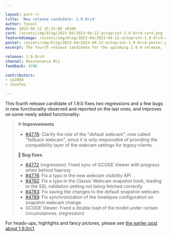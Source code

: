 ```yaml
---

layout: post-rc
title: 'New release candidate: 1.9.0rc4'
author: foosel
date: 2023-04-12 15:25:00 +0100
card: /assets/img/blog/2023-04/2023-04-12-octoprint-1.9.0rc4-card.png
featuredimage: /assets/img/blog/2023-04/2023-04-12-octoprint-1.9.0rc4-card.png
poster: /assets/img/blog/2023-04/2023-04-12-octoprint-1.9.0rc4-poster.png
excerpt: The fourth release candidate for the upcoming 1.9.0 release, fixing some issues reported on the last ones and improving on some newly added functionality.

release: 1.9.0rc4
channel: Maintenance RCs
feedback: 4790

contributors:
- cp2004
- JoveToo

---
```


This fourth release candidate of 1.9.0 fixes two regressions and a few bugs in new functionality observed and reported on the last ones, and improves on some newly added functionality:

> **✨ Improvements**
> 
> - [#4778](https://github.com/OctoPrint/OctoPrint/issues/4778): Clarify the role of the "default webcam", now called "fallback webcam", since it is only responsible of providing the compatibility layer of the webcam settings for legacy clients.
> 
> **🐛 Bug fixes**
> 
> - [#4772](https://github.com/OctoPrint/OctoPrint/issues/4772) (regression): Fixed sync of GCODE Viewer with progress when behind haproxy
> - [#4776](https://github.com/OctoPrint/OctoPrint/issues/4776): Fix a typo in the new webcam visibility API
> - [#4782](https://github.com/OctoPrint/OctoPrint/issues/4782): Fix a typo in the Classic Webcam snapshot hook, leading to the SSL validation setting not being fetched correctly
> - [#4783](https://github.com/OctoPrint/OctoPrint/issues/4783): Fix saving the changes to the default snapshot webcam.
> - [#4789](https://github.com/OctoPrint/OctoPrint/issues/4789): Fix synchronization of the timelapse configuration on snapshot webcam change.
> - GCODE Viewer: Fixed a double load of the model under certain circumstances. (regression)

For heads-ups, highlights and fancy pictures, please see [the earlier post about 1.9.0rc1](/blog/2023/03/07/new-release-candidate-1.9.0rc1/).

